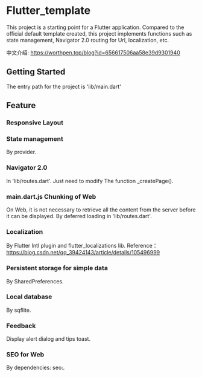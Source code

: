 # Flutter_template

This project is a starting point for a Flutter application.
Compared to the official default template created,
this project implements functions such as state management,
Navigator 2.0 routing for Url, localization, etc.

中文介绍: https://worthpen.top/blog?id=656617506aa58e39d9301940

## Getting Started

The entry path for the project is 'lib/main.dart'

## Feature

### Responsive Layout

### State management

By provider.

### Navigator 2.0
In 'lib/routes.dart'. Just need to modify The function _createPage().

### main.dart.js Chunking of Web
On Web, it is not necessary to retrieve all the content from the server before it can be displayed. 
By deferred loading in 'lib/routes.dart'.

### Localization

By Flutter Intl plugin and flutter_localizations lib.
Reference：https://blog.csdn.net/qq_39424143/article/details/105496999

### Persistent storage for simple data

By SharedPreferences.

### Local database

By sqflite.

### Feedback

Display alert dialog and tips toast.

### SEO for Web

By dependencies: seo:.
